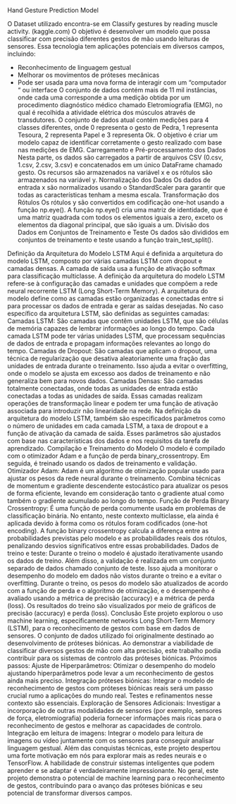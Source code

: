 ﻿Hand Gesture Prediction Model
 
O Dataset utilizado encontra-se em Classify gestures by reading muscle activity. (kaggle.com)
O objetivo é desenvolver um modelo que possa classificar com precisão diferentes gestos de mão usando leituras de sensores. Essa tecnologia tem aplicações potenciais em diversos campos, incluindo:
* Reconhecimento de linguagem gestual
* Melhorar os movimentos de próteses mecânicas
* Pode ser usada para uma nova forma de interagir com um “computador “ ou interface
O conjunto de dados contém mais de 11 mil instâncias, onde cada uma corresponde a uma medição obtida por um procedimento diagnóstico médico chamado Eletromiografia (EMG), no qual é recolhida a atividade elétrica dos músculos através de transdutores. O conjunto de dados atual contém medições para 4 classes diferentes, onde 0 representa o gesto de Pedra, 1 representa Tesoura, 2 representa Papel e 3 representa Ok. O objetivo é criar um modelo capaz de identificar corretamente o gesto realizado com base nas medições de EMG.
Carregamento e Pré-processamento dos Dados
Nesta parte, os dados são carregados a partir de arquivos CSV (0.csv, 1.csv, 2.csv, 3.csv) e concatenados em um único DataFrame chamado gesto. Os recursos são armazenados na variável x e os rótulos são armazenados na variável y.
Normalização dos Dados
Os dados de entrada x são normalizados usando o StandardScaler para garantir que todas as características tenham a mesma escala.
Transformação dos Rótulos
Os rótulos y são convertidos em codificação one-hot usando a função np.eye().
A função np.eye() cria uma matriz de identidade, que é uma matriz quadrada com todos os elementos iguais a zero, exceto os elementos da diagonal principal, que são iguais a um.
Divisão dos Dados em Conjuntos de Treinamento e Teste
Os dados são divididos em conjuntos de treinamento e teste usando a função train_test_split().




Definição da Arquitetura do Modelo LSTM
Aqui é definida a arquitetura do modelo LSTM, composto por várias camadas LSTM com dropout e camadas densas. A camada de saída usa a função de ativação softmax para classificação multiclasse.
A definição da arquitetura do modelo LSTM refere-se à configuração das camadas e unidades que compõem a rede neural recorrente LSTM (Long Short-Term Memory). A arquitetura do modelo define como as camadas estão organizadas e conectadas entre si para processar os dados de entrada e gerar as saídas desejadas.
No caso específico da arquitetura LSTM, são definidas as seguintes camadas:
Camadas LSTM: São camadas que contêm unidades LSTM, que são células de memória capazes de lembrar informações ao longo do tempo. Cada camada LSTM pode ter várias unidades LSTM, que processam sequências de dados de entrada e propagam informações relevantes ao longo do tempo.
Camadas de Dropout: São camadas que aplicam o dropout, uma técnica de regularização que desativa aleatoriamente uma fração das unidades de entrada durante o treinamento. Isso ajuda a evitar o overfitting, onde o modelo se ajusta em excesso aos dados de treinamento e não generaliza bem para novos dados.
Camadas Densas: São camadas totalmente conectadas, onde todas as unidades de entrada estão conectadas a todas as unidades de saída. Essas camadas realizam operações de transformação linear e podem ter uma função de ativação associada para introduzir não linearidade na rede.
Na definição da arquitetura do modelo LSTM, também são especificados parâmetros como o número de unidades em cada camada LSTM, a taxa de dropout e a função de ativação da camada de saída. Esses parâmetros são ajustados com base nas características dos dados e nos requisitos da tarefa de aprendizado.
Compilação e Treinamento do Modelo
O modelo é compilado com o otimizador Adam e a função de perda binary_crossentropy. Em seguida, é treinado usando os dados de treinamento e validação.
Otimizador Adam: Adam é um algoritmo de otimização popular usado para ajustar os pesos da rede neural durante o treinamento. Combina técnicas de momentum e gradiente descendente estocástico para atualizar os pesos de forma eficiente, levando em consideração tanto o gradiente atual como também o gradiente acumulado ao longo do tempo.
Função de Perda Binary Crossentropy: É uma função de perda comumente usada em problemas de classificação binária. No entanto, neste contexto multiclasse, ela ainda é aplicada devido à forma como os rótulos foram codificados (one-hot encoding). A função binary crossentropy calcula a diferença entre as probabilidades previstas pelo modelo e as probabilidades reais dos rótulos, penalizando desvios significativos entre essas probabilidades.
Dados de treino e teste: Durante o treino o modelo é ajustado iterativamente usando os dados de treino. Além disso, a validação é realizada em um conjunto separado de dados chamado conjunto de teste. Isso ajuda a monitorar o desempenho do modelo em dados não vistos durante o treino e a evitar o overfitting. Durante o treino, os pesos do modelo são atualizados de acordo com a função de perda e o algoritmo de otimização, e o desempenho é avaliado usando a métrica de precisão (accuracy) e a métrica de perda (loss).
Os resultados do treino são visualizados por meio de gráficos de precisão (accuracy) e perda (loss).
Conclusão
Este projeto explorou o uso machine learning, especificamente networks Long Short-Term Memory (LSTM), para o reconhecimento de gestos com base em dados de sensores. O conjunto de dados utilizado foi originalmente destinado ao desenvolvimento de próteses biónicas. Ao demonstrar a viabilidade de classificar diversos gestos de mão com alta precisão, este trabalho podia contribuir para os sistemas de controlo das próteses biónicas. 
Próximos passos:
Ajuste de Hiperparâmetros: Otimizar o desempenho do modelo ajustando hiperparâmetros pode levar a um reconhecimento de gestos ainda mais preciso. 
Integração próteses biónicas: Integrar o modelo de reconhecimento de gestos com próteses biónicas reais será um passo crucial rumo a aplicações do mundo real. Testes e refinamentos nesse contexto são essenciais. 
Exploração de Sensores Adicionais: Investigar a incorporação de outras modalidades de sensores (por exemplo, sensores de força, eletromiografia) poderia fornecer informações mais ricas para o reconhecimento de gestos e melhorar as capacidades de controlo.
Integração em leitura de imagens: Integrar o modelo para leitura de imagens ou vídeo juntamente com os sensores para conseguir analisar linguagem gestual.
Além das conquistas técnicas, este projeto despertou uma forte motivação em nós para explorar mais as redes neurais e o TensorFlow. A habilidade de construir sistemas inteligentes que podem aprender e se adaptar é verdadeiramente impressionante. No geral, este projeto demonstra o potencial de machine learning para o reconhecimento de gestos, contribuindo para o avanço das próteses biónicas e seu potencial de transformar diversos campos.
